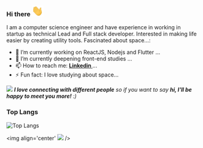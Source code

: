 ### Hi there <img src="https://raw.githubusercontent.com/Daniel-Quirino/Daniel-Quirino/main/wave.gif" width="30px">

I am a computer science engineer and have experience in working in startup as technical Lead and Full stack developer. Interested in making life easier by creating utility tools. Fascinated about space...:

- 🔭 I’m currently working on ReactJS, Nodejs and Flutter ...
- 🌱 I’m currently deepening front-end studies ...
- 📫 How to reach me: <strong><a href="https://www.linkedin.com/in/danielpiresquirino/"> Linkedin </a></strong> ...
- ⚡ Fun fact: I love studying about space...

<img src="https://media.giphy.com/media/LnQjpWaON8nhr21vNW/giphy.gif" width="60"> <em><b>I love connecting with different people</b> so if you want to say <b>hi, I'll be happy to meet you more!</b> :)</em>

### Top Langs

![Top Langs](https://github-readme-stats.vercel.app/api/top-langs/?username=Daniel-Quirino&layout=compact&theme=dracula)

<img align='center' ![](https://visitor-badge.glitch.me/badge?page_id=Daniel-Quirino.Daniel-Quirino) />

